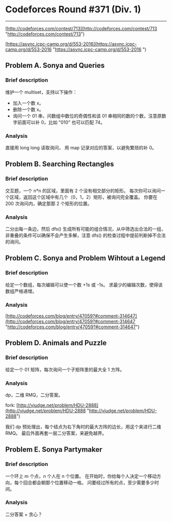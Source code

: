 # Codeforces Round #371 (Div. 1) # 

___

[http://codeforces.com/contest/713](http://codeforces.com/contest/713 "http://codeforces.com/contest/713")


[https://async.icpc-camp.org/d/553-2016](https://async.icpc-camp.org/d/553-2016
                                         "https://async.icpc-camp.org/d/553-2016
")


## Problem A. Sonya and Queries ##
### Brief description ###
维护一个 multiset，支持以下操作：

- 加入一个数 x。 
- 删除一个数 x。
- 询问一个 01 串，问数组中数位的奇偶性和该 01 串相同的数的个数，注意原数字前面可以补 0，比如 "010" 也可以匹配 74。

### Analysis ###
直接用 long long 读取询问，
用 map 记录对应的答案，以避免繁琐的补 0。

## Problem B. Searching Rectangles ##
### Brief description ###
交互题，一个 n*n 的区域，里面有 2 个没有相交部分的矩形。
每次你可以询问一个区域，返回这个区域中有几个（0，1，2）矩形，被询问完全覆盖。
你要在 200 次询问内，确定那那 2 个矩形的位置。

### Analysis ###
二分出每一条边，然后 dfs() 生成所有可能的组合情况，从中筛选出合法的一组，非重叠的条件可以确保不会产生多解，注意 dfs() 的检查过程中提前判断掉不合法的询问。

## Problem C. Sonya and Problem Wihtout a Legend ##
### Brief description ###
给定一个数组，每次编辑可以使一个数 +1s 或 -1s。
求最少的编辑次数，使得该数组严格递增。

### Analysis ###
[http://codeforces.com/blog/entry/47059?#comment-314647](http://codeforces.com/blog/entry/47059?#comment-314647 "http://codeforces.com/blog/entry/47059?#comment-314647")

## Problem D. Animals and Puzzle ##
### Brief description ###
给定一个 01 矩阵，每次询问一个子矩阵里的最大全 1 方阵。

### Analysis ###
dp，二维 RMQ，二分答案。 


fork: [http://vjudge.net/problem/HDU-2888](http://vjudge.net/problem/HDU-2888 "http://vjudge.net/problem/HDU-2888")

我们 dp 预处理出，每个结点为右下角时的最大方阵的边长，用这个来进行二维 RMQ。
最后外面再套一层二分答案，来避免越界。



## Problem E. Sonya Partymaker ##
### Brief description ###
一个环上 m 个点，n 个人在 n 个位置。
在开始时，你给每个人决定一个移动方向，每个回合都会朝那个位置移动一格。
问要经过所有的点，至少需要多少时间。


### Analysis ###

二分答案 + 贪心？
